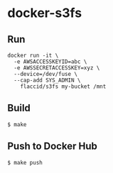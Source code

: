 # docker-s3fs

## Run

```
docker run -it \
  -e AWSACCESSKEYID=abc \
  -e AWSSECRETACCESSKEY=xyz \
  --device=/dev/fuse \
  --cap-add SYS_ADMIN \
    flaccid/s3fs my-bucket /mnt
```

## Build

    $ make

## Push to Docker Hub

    $ make push

